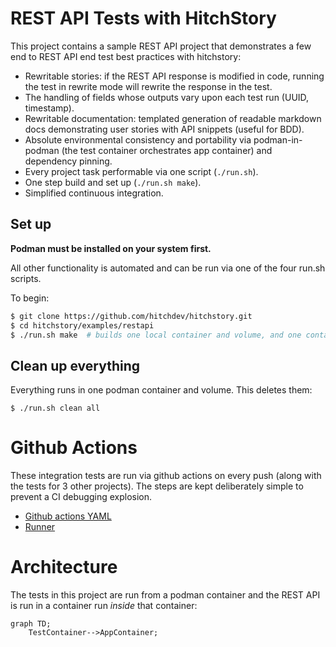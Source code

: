 # REST API Tests with HitchStory

This project contains a sample REST API project that demonstrates
a few end to REST API end test best practices with hitchstory:

* Rewritable stories: if the REST API response is modified in code, running the test in rewrite mode will rewrite the response in the test.
* The handling of fields whose outputs vary upon each test run (UUID, timestamp).
* Rewritable documentation: templated generation of readable markdown docs demonstrating user stories with API snippets (useful for BDD).
* Absolute environmental consistency and portability via podman-in-podman (the test container orchestrates app container) and dependency pinning.
* Every project task performable via one script (`./run.sh`).
* One step build and set up (`./run.sh make`).
* Simplified continuous integration.

## Set up

**Podman must be installed on your system first.**

All other functionality is automated and can be run via one of the 
four run.sh scripts.

To begin:

```bash
$ git clone https://github.com/hitchdev/hitchstory.git
$ cd hitchstory/examples/restapi
$ ./run.sh make  # builds one local container and volume, and one container inside it
```



## Clean up everything

Everything runs in one podman container and volume. This deletes them:

```
$ ./run.sh clean all
```

# Github Actions

These integration tests are run via github actions on every push (along with the tests for 3 other projects). The steps are kept deliberately
simple to prevent a CI debugging explosion.

* [Github actions YAML](https://github.com/hitchdev/hitchstory/blob/master/.github/workflows/examples.yml)
* [Runner](https://github.com/hitchdev/hitchstory/actions/workflows/examples.yml)

# Architecture

The tests in this project are run from a podman container and the REST API is run in a container run *inside* that container:

```mermaid
graph TD;
    TestContainer-->AppContainer;
```
